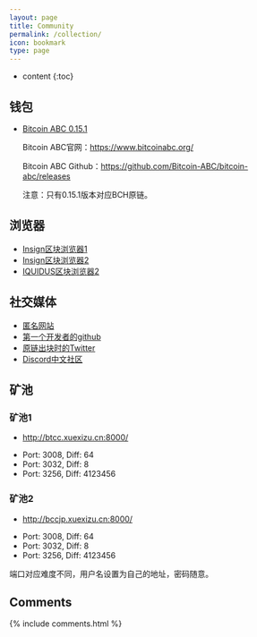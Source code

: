 ```yaml
---
layout: page
title: Community
permalink: /collection/
icon: bookmark
type: page
---
```


* content
{:toc}

## 钱包

* [Bitcoin ABC 0.15.1](https://download.bitcoinabc.org/0.15.1/)

    Bitcoin ABC官网：https://www.bitcoinabc.org/
    
    Bitcoin ABC Github：https://github.com/Bitcoin-ABC/bitcoin-abc/releases
    
	注意：只有0.15.1版本对应BCH原链。

## 浏览器

* [Insign区块浏览器1](https://oldbcl.truevisionofsatoshi.com)
* [Insign区块浏览器2](http://insight.xuexizu.cn:3001/)
* [IQUIDUS区块浏览器2](http://explorer.bcc123.org:8000/)



## 社交媒体

* [匿名网站](http://bitcoinclashic.org/)
* [第一个开发者的github](https://github.com/Bitcoin-Clashic)
* [原链出块时的Twitter](https://twitter.com/BitcoinClashic)
* [Discord中文社区](https://discord.gg/gZSjSax)

## 矿池

### 矿池1
* http://btcc.xuexizu.cn:8000/
- Port: 3008, Diff: 64
- Port: 3032, Diff: 8
- Port: 3256, Diff: 4123456

### 矿池2
* http://bccjp.xuexizu.cn:8000/
- Port: 3008, Diff: 64
- Port: 3032, Diff: 8
- Port: 3256, Diff: 4123456

端口对应难度不同，用户名设置为自己的地址，密码随意。


## Comments

{% include comments.html %}
